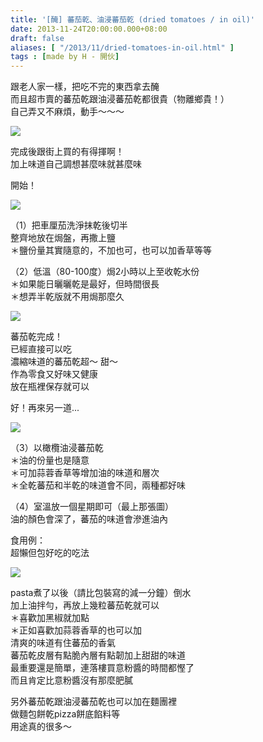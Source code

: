 ```yaml
---
title: '[醃] 蕃茄乾、油浸蕃茄乾 (dried tomatoes / in oil)'
date: 2013-11-24T20:00:00.000+08:00
draft: false
aliases: [ "/2013/11/dried-tomatoes-in-oil.html" ]
tags : [made by H - 開伙]
---
```


跟老人家一樣，把吃不完的東西拿去醃  
而且超市賣的蕃茄乾跟油浸蕃茄乾都很貴（物離鄉貴！）  
自己弄又不麻煩，動手～～～  

![](/images/tomatooil.jpg)

完成後跟街上買的有得揮啊！  
加上味道自己調想甚麼味就甚麼味  
  
開始！  

![](/images/tomatooil1.jpg)

（1）把車厘茄洗淨抹乾後切半  
整齊地放在焗盤，再撒上鹽  
＊鹽份量其實隨意的，不加也可，也可以加香草等等  

  

（2）低溫（80-100度）焗2小時以上至收乾水份  
＊如果能日曬曬乾是最好，但時間很長  
＊想弄半乾版就不用焗那麼久  

![](/images/tomatooil2.jpg)

蕃茄乾完成！  
已經直接可以吃  
濃縮味道的蕃茄乾超～ 甜～  
作為零食又好味又健康  
放在瓶裡保存就可以  
  
  
好！再來另一道...  

![](/images/tomatooil3.jpg)

（3）以橄欖油浸蕃茄乾  
＊油的份量也是隨意  
＊可加蒜蓉香草等增加油的味道和層次  
＊全乾蕃茄和半乾的味道會不同，兩種都好味  
  
（4）室溫放一個星期即可（最上那張圖）  
油的顏色會深了，蕃茄的味道會滲進油內  
  
  
食用例：  
超懶但包好吃的吃法  

![](/images/tomatooil4.jpg)

pasta煮了以後（請比包裝寫的減一分鐘）倒水  
加上油拌勻，再放上幾粒蕃茄乾就可以  
＊喜歡加黑椒就加點  
＊正如喜歡加蒜蓉香草的也可以加  
清爽的味道有住蕃茄的香氣  
蕃茄乾皮層有點脆內層有點韌加上甜甜的味道  
最重要還是簡單，連落樓買意粉醬的時間都慳了  
而且肯定比意粉醬沒有那麼肥膩  
  
  
另外蕃茄乾跟油浸蕃茄乾也可以加在麵團裡  
做麵包餅乾pizza餅底餡料等  
用途真的很多～
